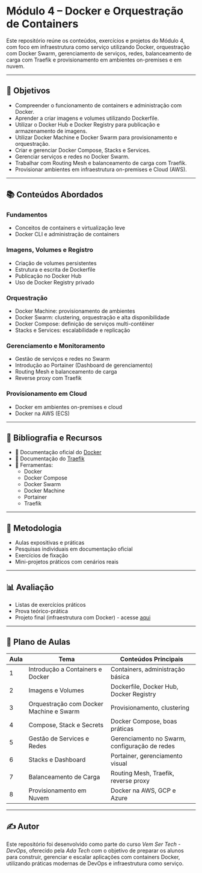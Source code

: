 # Módulo 4 – Docker e Orquestração de Containers

Este repositório reúne os conteúdos, exercícios e projetos do Módulo 4, com foco em infraestrutura como serviço utilizando Docker, orquestração com Docker Swarm, gerenciamento de serviços, redes, balanceamento de carga com Traefik e provisionamento em ambientes on-premises e em nuvem.

---

## 🧠 Objetivos

- Compreender o funcionamento de containers e administração com Docker.
- Aprender a criar imagens e volumes utilizando Dockerfile.
- Utilizar o Docker Hub e Docker Registry para publicação e armazenamento de imagens.
- Utilizar Docker Machine e Docker Swarm para provisionamento e orquestração.
- Criar e gerenciar Docker Compose, Stacks e Services.
- Gerenciar serviços e redes no Docker Swarm.
- Trabalhar com Routing Mesh e balanceamento de carga com Traefik.
- Provisionar ambientes em infraestrutura on-premises e Cloud (AWS).

---

## 📚 Conteúdos Abordados

### Fundamentos
- Conceitos de containers e virtualização leve
- Docker CLI e administração de containers

### Imagens, Volumes e Registro
- Criação de volumes persistentes
- Estrutura e escrita de Dockerfile
- Publicação no Docker Hub
- Uso de Docker Registry privado

### Orquestração
- Docker Machine: provisionamento de ambientes
- Docker Swarm: clustering, orquestração e alta disponibilidade
- Docker Compose: definição de serviços multi-contêiner
- Stacks e Services: escalabilidade e replicação

### Gerenciamento e Monitoramento
- Gestão de serviços e redes no Swarm
- Introdução ao Portainer (Dashboard de gerenciamento)
- Routing Mesh e balanceamento de carga
- Reverse proxy com Traefik

### Provisionamento em Cloud
- Docker em ambientes on-premises e cloud
- Docker na AWS (ECS)

---

## 📖 Bibliografia e Recursos

- 📘 Documentação oficial do [Docker](https://docs.docker.com)
- 📘 Documentação do [Traefik](https://doc.traefik.io/traefik)
- 🔧 Ferramentas:
  - Docker
  - Docker Compose
  - Docker Swarm
  - Docker Machine
  - Portainer
  - Traefik

---

## 🧪 Metodologia

- Aulas expositivas e práticas
- Pesquisas individuais em documentação oficial
- Exercícios de fixação
- Mini-projetos práticos com cenários reais

---

## 📊 Avaliação

- Listas de exercícios práticos
- Prova teórico-prática
- Projeto final (infraestrutura com Docker) - acesse [aqui](https://github.com/Alan-oliveir/curso_ada_tech_devops/tree/main/modulo-4-containers/projeto-conteinerizacao)

---

## 📅 Plano de Aulas

| Aula | Tema | Conteúdos Principais |
|------|------|-----------------------|
| 1 | Introdução a Containers e Docker | Containers, administração básica |
| 2 | Imagens e Volumes | Dockerfile, Docker Hub, Docker Registry |
| 3 | Orquestração com Docker Machine e Swarm | Provisionamento, clustering |
| 4 | Compose, Stack e Secrets | Docker Compose, boas práticas |
| 5 | Gestão de Services e Redes | Gerenciamento no Swarm, configuração de redes |
| 6 | Stacks e Dashboard | Portainer, gerenciamento visual |
| 7 | Balanceamento de Carga | Routing Mesh, Traefik, reverse proxy |
| 8 | Provisionamento em Nuvem | Docker na AWS, GCP e Azure |

---

## ✍️ Autor

Este repositório foi desenvolvido como parte do curso *Vem Ser Tech - DevOps*, oferecido pela *Ada Tech* com o objetivo de preparar os alunos para construir, 
gerenciar e escalar aplicações com containers Docker, utilizando práticas modernas de DevOps e infraestrutura como serviço.

